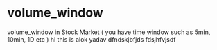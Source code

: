 # volume_window
volume_window in Stock Market ( you have time window such as 5min, 10min, 1D etc )
hi this is alok yadav dfndskjbfjds fdsjhfvjsdf